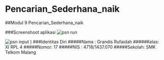 # Pencarian_Sederhana_naik
##Modul 9 Pencarian_Sederhana_naik

###Screenshoot aplikasi
![psn run](https://cloud.githubusercontent.com/assets/23449098/22404115/f7bbfc3e-e5de-11e6-9b0c-0a9d3405aa3b.PNG)

![psn input](https://cloud.githubusercontent.com/assets/23449098/22404116/f7bc04d6-e5de-11e6-8ae1-1cf567996579.PNG)
)
###Identitas Diri
#####Nama : Grandis Rufaidah
#####Kelas: XI RPL 4
#####Nomor: 17
#####NIS : 4718/1437.070
#####Sekolah: SMK Telkom Malang
